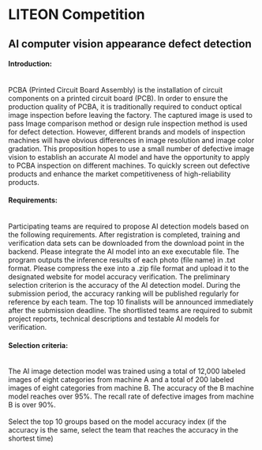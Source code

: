 LITEON Competition
===================
AI computer vision appearance defect detection
------------------------------------------------
#### Introduction:

<br>
PCBA (Printed Circuit Board Assembly) is the installation of circuit components on a printed circuit board (PCB). In order to ensure the production quality of PCBA, it is traditionally required to conduct optical image inspection before leaving the factory. The captured image is used to pass Image comparison method or design rule inspection method is used for defect detection. However, different brands and models of inspection machines will have obvious differences in image resolution and image color gradation. This proposition hopes to use a small number of defective image vision to establish an accurate AI model and have the opportunity to apply to PCBA inspection on different machines. To quickly screen out defective products and enhance the market competitiveness of high-reliability products.
</br>

#### Requirements:
<br>
Participating teams are required to propose AI detection models based on the following requirements. After registration is completed, training and verification data sets can be downloaded from the download point in the backend. Please integrate the AI ​​model into an exe executable file. The program outputs the inference results of each photo (file name) in .txt format. Please compress the exe into a .zip file format and upload it to the designated website for model accuracy verification. The preliminary selection criterion is the accuracy of the AI ​​detection model. During the submission period, the accuracy ranking will be published regularly for reference by each team. The top 10 finalists will be announced immediately after the submission deadline. The shortlisted teams are required to submit project reports, technical descriptions and testable AI models for verification.
</br>

#### Selection criteria:
<br>
The AI ​​image detection model was trained using a total of 12,000 labeled images of eight categories from machine A and a total of 200 labeled images of eight categories from machine B.
The accuracy of the B machine model reaches over 95%.
The recall rate of defective images from machine B is over 90%.
</br>

<br>
Select the top 10 groups based on the model accuracy index (if the accuracy is the same, select the team that reaches the accuracy in the shortest time)
</br>



